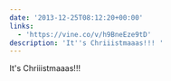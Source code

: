 ```yaml
---
date: '2013-12-25T08:12:20+00:00'
links:
  - 'https://vine.co/v/h9BneEze9tD'
description: 'It''s Chriiistmaaas!!! '
---
```

It's Chriiistmaaas!!! 
